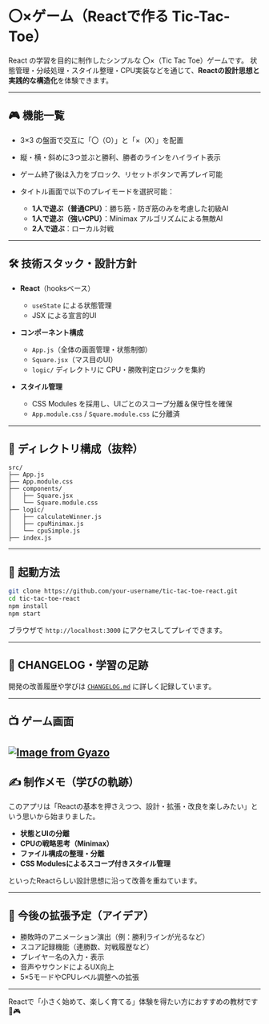 # 〇×ゲーム（Reactで作る Tic-Tac-Toe）

React の学習を目的に制作したシンプルな 〇×（Tic Tac Toe）ゲームです。
状態管理・分岐処理・スタイル整理・CPU実装などを通じて、**Reactの設計思想と実践的な構造化**を体験できます。

---

## 🎮 機能一覧

* 3×3 の盤面で交互に「〇（O）」と「×（X）」を配置
* 縦・横・斜めに3つ並ぶと勝利、勝者のラインをハイライト表示
* ゲーム終了後は入力をブロック、リセットボタンで再プレイ可能
* タイトル画面で以下のプレイモードを選択可能：

  * **1人で遊ぶ（普通CPU）**：勝ち筋・防ぎ筋のみを考慮した初級AI
  * **1人で遊ぶ（強いCPU）**：Minimax アルゴリズムによる無敵AI
  * **2人で遊ぶ**：ローカル対戦

---

## 🛠 技術スタック・設計方針

* **React**（hooksベース）

  * `useState` による状態管理
  * JSX による宣言的UI
* **コンポーネント構成**

  * `App.js`（全体の画面管理・状態制御）
  * `Square.jsx`（マス目のUI）
  * `logic/` ディレクトリに CPU・勝敗判定ロジックを集約
* **スタイル管理**

  * CSS Modules を採用し、UIごとのスコープ分離＆保守性を確保
  * `App.module.css` / `Square.module.css` に分離済

---

## 📁 ディレクトリ構成（抜粋）

```
src/
├── App.js
├── App.module.css
├── components/
│   ├── Square.jsx
│   └── Square.module.css
├── logic/
│   ├── calculateWinner.js
│   ├── cpuMinimax.js
│   └── cpuSimple.js
├── index.js
```

---

## 🚀 起動方法

```bash
git clone https://github.com/your-username/tic-tac-toe-react.git
cd tic-tac-toe-react
npm install
npm start
```

ブラウザで `http://localhost:3000` にアクセスしてプレイできます。

---

## 📓 CHANGELOG・学習の足跡

開発の改善履歴や学びは [`CHANGELOG.md`](./CHANGELOG.md) に詳しく記録しています。

---
## 📺 ゲーム画面

[![Image from Gyazo](https://i.gyazo.com/05244510b2611e05cf16473d126f6d23.png)](https://gyazo.com/05244510b2611e05cf16473d126f6d23)
---

## ✍️ 制作メモ（学びの軌跡）

このアプリは「Reactの基本を押さえつつ、設計・拡張・改良を楽しみたい」という思いから始まりました。

* **状態とUIの分離**
* **CPUの戦略思考（Minimax）**
* **ファイル構成の整理・分離**
* **CSS Modulesによるスコープ付きスタイル管理**

といったReactらしい設計思想に沿って改善を重ねています。

---

## 📌 今後の拡張予定（アイデア）

* 勝敗時のアニメーション演出（例：勝利ラインが光るなど）
* スコア記録機能（連勝数、対戦履歴など）
* プレイヤー名の入力・表示
* 音声やサウンドによるUX向上
* 5×5モードやCPUレベル調整への拡張

---

Reactで「小さく始めて、楽しく育てる」体験を得たい方におすすめの教材です 🧠🎮
